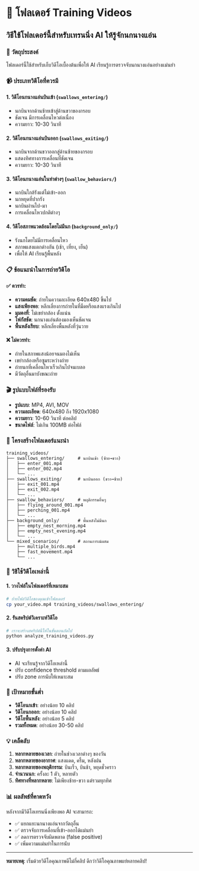 # 📂 โฟลเดอร์ Training Videos
## วิธีใช้โฟลเดอร์นี้สำหรับเทรนนิ่ง AI ให้รู้จักนกนางแอ่น

### 🎯 วัตถุประสงค์
โฟลเดอร์นี้ใช้สำหรับเก็บวิดีโอเบื้องต้นเพื่อให้ AI เรียนรู้การตรวจจับนกนางแอ่นอย่างแม่นยำ

### 📹 ประเภทวิดีโอที่ควรมี

#### 1. **วิดีโอนกนางแอ่นบินเข้า** (`swallows_entering/`)
- นกบินจากด้านซ้ายเข้าสู่ด้านขวาของกรอบ
- ชัดเจน มีการเคลื่อนไหวต่อเนื่อง
- ความยาว: 10-30 วินาที

#### 2. **วิดีโอนกนางแอ่นบินออก** (`swallows_exiting/`)
- นกบินจากด้านขวาออกสู่ด้านซ้ายของกรอบ  
- แสดงทิศทางการเคลื่อนที่ชัดเจน
- ความยาว: 10-30 วินาที

#### 3. **วิดีโอนกนางแอ่นในท่าต่างๆ** (`swallow_behaviors/`)
- นกบินใกล้รังแต่ไม่เข้า-ออก
- นกหยุดที่ปากรัง
- นกบินผ่านไป-มา
- การเคลื่อนไหวปกติต่างๆ

#### 4. **วิดีโอสภาพแวดล้อมโดยไม่มีนก** (`background_only/`)
- รังนกโดยไม่มีการเคลื่อนไหว
- สภาพแสงแตกต่างกัน (เช้า, เที่ยง, เย็น)
- เพื่อให้ AI เรียนรู้พื้นหลัง

### 📋 ข้อแนะนำในการถ่ายวิดีโอ

#### ✅ **ควรทำ:**
- **ความคมชัด**: ถ่ายในความละเอียด 640x480 ขึ้นไป
- **แสงเพียงพอ**: หลีกเลี่ยงการถ่ายในที่มืดหรือแสงแรงเกินไป
- **มุมคงที่**: ไม่เขย่ากล้อง ตั้งแน่น
- **โฟกัสชัด**: นกนางแอ่นต้องมองเห็นชัดเจน
- **พื้นหลังเรียบ**: หลีกเลี่ยงพื้นหลังที่วุ่นวาย

#### ❌ **ไม่ควรทำ:**
- ถ่ายในสภาพแสงน้อยจนมองไม่เห็น
- เขย่ากล้องหรือซูมระหว่างถ่าย  
- ถ่ายนกที่เคลื่อนไหวเร็วเกินไปจนเบลอ
- มีวัตถุอื่นมาบังขณะถ่าย

### 🎬 รูปแบบไฟล์ที่รองรับ
- **รูปแบบ**: MP4, AVI, MOV
- **ความละเอียด**: 640x480 ถึง 1920x1080
- **ความยาว**: 10-60 วินาที ต่อคลิป
- **ขนาดไฟล์**: ไม่เกิน 100MB ต่อไฟล์

### 📁 โครงสร้างโฟลเดอร์แนะนำ
```
training_videos/
├── swallows_entering/     # นกบินเข้า (ซ้าย→ขวา)
│   ├── enter_001.mp4
│   ├── enter_002.mp4
│   └── ...
├── swallows_exiting/      # นกบินออก (ขวา→ซ้าย)
│   ├── exit_001.mp4
│   ├── exit_002.mp4
│   └── ...
├── swallow_behaviors/     # พฤติกรรมอื่นๆ
│   ├── flying_around_001.mp4
│   ├── perching_001.mp4
│   └── ...
├── background_only/       # พื้นหลังไม่มีนก
│   ├── empty_nest_morning.mp4
│   ├── empty_nest_evening.mp4
│   └── ...
└── mixed_scenarios/       # สถานการณ์ผสม
    ├── multiple_birds.mp4
    ├── fast_movement.mp4
    └── ...
```

### 🚀 วิธีใช้วิดีโอเหล่านี้

#### 1. **วางไฟล์ในโฟลเดอร์ที่เหมาะสม**
```bash
# ย้ายไฟล์วิดีโอของคุณเข้าโฟลเดอร์
cp your_video.mp4 training_videos/swallows_entering/
```

#### 2. **รันสคริปต์วิเคราะห์วิดีโอ**
```bash
# เราจะสร้างสคริปต์นี้ให้ในขั้นตอนถัดไป
python analyze_training_videos.py
```

#### 3. **ปรับปรุงการตั้งค่า AI**
- AI จะเรียนรู้จากวิดีโอเหล่านี้
- ปรับ confidence threshold ตามผลลัพธ์
- ปรับ zone การนับให้เหมาะสม

### 🎯 เป้าหมายขั้นต่ำ
- **วิดีโอนกเข้า**: อย่างน้อย 10 คลิป
- **วิดีโอนกออก**: อย่างน้อย 10 คลิป  
- **วิดีโอพื้นหลัง**: อย่างน้อย 5 คลิป
- **รวมทั้งหมด**: อย่างน้อย 30-50 คลิป

### 💡 เคล็ดลับ
1. **หลากหลายของเวลา**: ถ่ายในช่วงเวลาต่างๆ ของวัน
2. **หลากหลายของอากาศ**: แสงแดด, ครึ้ม, หลังฝน
3. **หลากหลายของพฤติกรรม**: บินเร็ว, บินช้า, หยุดชั่วคราว
4. **จำนวนนก**: ครั้งละ 1 ตัว, หลายตัว
5. **ทิศทางที่หลากหลาย**: ไม่เพียงซ้าย-ขวา แต่รวมทุกทิศ

### 📊 ผลลัพธ์ที่คาดหวัง
หลังจากมีวิดีโอเทรนนิ่งเพียงพอ AI จะสามารถ:
- ✅ แยกแยะนกนางแอ่นจากวัตถุอื่น
- ✅ ตรวจจับการเคลื่อนที่เข้า-ออกได้แม่นยำ  
- ✅ ลดการตรวจจับผิดพลาด (false positive)
- ✅ เพิ่มความแม่นยำในการนับ

---
**หมายเหตุ**: เริ่มด้วยวิดีโอคุณภาพดีไม่กี่คลิป ดีกว่าวิดีโอคุณภาพแย่หลายคลิป!
